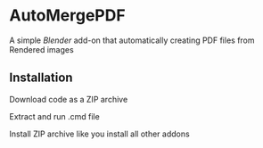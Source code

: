<!-- @format -->

# AutoMergePDF

A simple _Blender_ add-on that automatically creating PDF files from Rendered images

## Installation

Download code as a ZIP archive  

Extract and run .cmd file 

Install ZIP archive like you install all other addons
